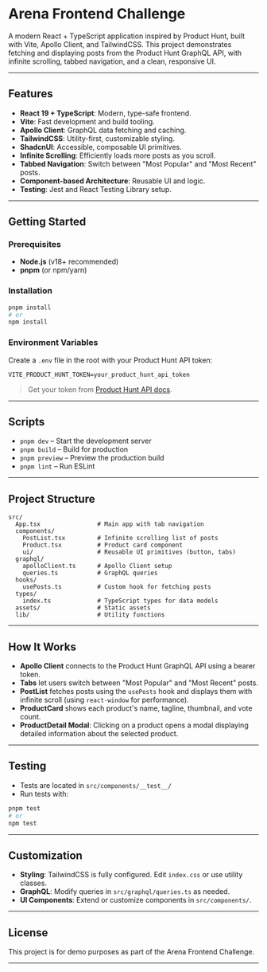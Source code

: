 # Arena Frontend Challenge

A modern React + TypeScript application inspired by Product Hunt, built with Vite, Apollo Client, and TailwindCSS. This project demonstrates fetching and displaying posts from the Product Hunt GraphQL API, with infinite scrolling, tabbed navigation, and a clean, responsive UI.

---

## Features

- **React 19 + TypeScript**: Modern, type-safe frontend.
- **Vite**: Fast development and build tooling.
- **Apollo Client**: GraphQL data fetching and caching.
- **TailwindCSS**: Utility-first, customizable styling.
- **ShadcnUI**: Accessible, composable UI primitives.
- **Infinite Scrolling**: Efficiently loads more posts as you scroll.
- **Tabbed Navigation**: Switch between "Most Popular" and "Most Recent" posts.
- **Component-based Architecture**: Reusable UI and logic.
- **Testing**: Jest and React Testing Library setup.

---

## Getting Started

### Prerequisites

- **Node.js** (v18+ recommended)
- **pnpm** (or npm/yarn)

### Installation

```bash
pnpm install
# or
npm install
```

### Environment Variables

Create a `.env` file in the root with your Product Hunt API token:

```
VITE_PRODUCT_HUNT_TOKEN=your_product_hunt_api_token
```

> Get your token from [Product Hunt API docs](https://api.producthunt.com/v2/docs).

---

## Scripts

- `pnpm dev` – Start the development server
- `pnpm build` – Build for production
- `pnpm preview` – Preview the production build
- `pnpm lint` – Run ESLint

---

## Project Structure

```
src/
  App.tsx                # Main app with tab navigation
  components/
    PostList.tsx         # Infinite scrolling list of posts
    Product.tsx          # Product card component
    ui/                  # Reusable UI primitives (button, tabs)
  graphql/
    apolloClient.ts      # Apollo Client setup
    queries.ts           # GraphQL queries
  hooks/
    usePosts.ts          # Custom hook for fetching posts
  types/
    index.ts             # TypeScript types for data models
  assets/                # Static assets
  lib/                   # Utility functions
```

---

## How It Works

- **Apollo Client** connects to the Product Hunt GraphQL API using a bearer token.
- **Tabs** let users switch between "Most Popular" and "Most Recent" posts.
- **PostList** fetches posts using the `usePosts` hook and displays them with infinite scroll (using `react-window` for performance).
- **ProductCard** shows each product's name, tagline, thumbnail, and vote count.
- **ProductDetail Modal**: Clicking on a product opens a modal displaying detailed information about the selected product.

---

## Testing

- Tests are located in `src/components/__test__/`
- Run tests with:

```bash
pnpm test
# or
npm test
```

---

## Customization

- **Styling**: TailwindCSS is fully configured. Edit `index.css` or use utility classes.
- **GraphQL**: Modify queries in `src/graphql/queries.ts` as needed.
- **UI Components**: Extend or customize components in `src/components/`.

---

## License

This project is for demo purposes as part of the Arena Frontend Challenge.

---
